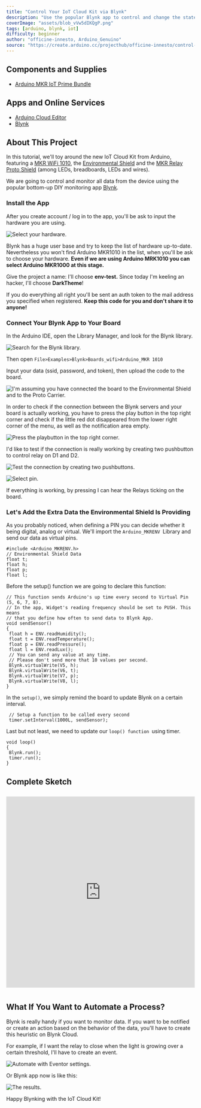 ```yaml
---
title: "Control Your IoT Cloud Kit via Blynk"
description: "Use the popular Blynk app to control and change the state of your IoT Cloud Kit through your smartphone."
coverImage: "assets/blob_vVw5dIKQgP.png"
tags: [arduino, blynk, iot]
difficulty: beginner
author: "officine-innesto, Arduino_Genuino"
source: "https://create.arduino.cc/projecthub/officine-innesto/control-your-iot-cloud-kit-via-blynk-ec6a16"
---
```


## Components and Supplies

- [Arduino MKR IoT Prime Bundle](https://www.distrelec.biz/en/mkr-iot-prime-bundle-arduino-akx00018/p/30142238?ext_cid=bmnlbbazzen-ArduinoNPI&cw=1924)

## Apps and Online Services

- [Arduino Cloud Editor](https://create.arduino.cc/editor)
- [Blynk](https://www.blynk.cc/getting-started)

## About This Project

In this tutorial, we'll toy around the new IoT Cloud Kit from Arduino, featuring a [MKR WiFi 1010](https://store.arduino.cc/mkr-wifi-1010), the [Environmental Shield](https://store.arduino.cc/mkr-env-shield) and the [MKR Relay Proto Shield](https://store.arduino.cc/mkr-relay-proto-shield) (among LEDs, breadboards, LEDs and wires).

We are going to control and monitor all data from the device using the popular bottom-up DIY monitoring app [Blynk](https://blynk.io/).

### Install the App

After you create account / log in to the app, you'll be ask to input the hardware you are using. 

![Select your hardware.](assets/immagine_ELLHIf1Paf.png)

Blynk has a huge user base and try to keep the list of hardware up-to-date. Nevertheless you won't find Arduino MKR1010 in the list, when you'll be ask to choose your hardware. **Even if we are using Arduino MRK1010 you can select Arduino MKR1000 at this stage.**

Give the project a name: I'll choose **env-test.** Since today I'm keeling an hacker, I'll choose **DarkTheme**!

If you do everything all right you'll be sent an auth token to the mail address you specified when registered. **Keep this code for you and don't share it to anyone!**

### Connect Your Blynk App to Your Board

In the Arduino IDE, open the Library Manager, and look for the Blynk library.

![Search for the Blynk library.](assets/immagine_GGr0svJPeN.png)

Then open `File>Examples>Blynk>Boards_wifi>Arduino_MKR 1010`

Input your data (ssid, password, and token), then upload the code to the board. 

![I'm assuming you have connected the board to the Environmental Shield and to the Proto Carrier. ](assets/immagine_0tcA5YFF1g.png)


In order to check if the connection between the Blynk servers and your board is actually working, you have to press the play button in the top right corner and check if the little red dot disappeared from the lower right corner of the menu, as well as the notification area empty. 

![Press the playbutton in the top right corner.](assets/immagine_bPi0FOY5XG.png)

I'd like to test if the connection is really working by creating two pushbutton to control relay on D1 and D2. 

![Test the connection by creating two pushbuttons.](assets/foto1_FpviEl3Oym.png)

![Select pin.](assets/foto2_wqLQ7CQyjW.png)

If everything is working, by pressing I can hear the Relays ticking on the board. 

### Let's Add the Extra Data the Environmental Shield Is Providing

As you probably noticed, when defining a PIN you can decide whether it being digital, analog or virtual. We'll import the `Arduino_MKRENV `Library and send our data as virtual pins.

```arduino
#include <Arduino_MKRENV.h>
// Environmental Shield Data
float t;
float h;
float p;
float l;
```

Before the setup() function we are going to declare this function:

```arduino
// This function sends Arduino's up time every second to Virtual Pin (5, 6, 7, 8).
// In the app, Widget's reading frequency should be set to PUSH. This means
// that you define how often to send data to Blynk App.
void sendSensor()
{
 float h = ENV.readHumidity();
 float t = ENV.readTemperature();
 float p = ENV.readPressure();
 float l = ENV.readLux();
 // You can send any value at any time.
 // Please don't send more that 10 values per second.
 Blynk.virtualWrite(V5, h);
 Blynk.virtualWrite(V6, t);
 Blynk.virtualWrite(V7, p);
 Blynk.virtualWrite(V8, l);
}
```

In the `setup()`, we simply remind the board to update Blynk on a certain interval.

```arduino
 // Setup a function to be called every second
 timer.setInterval(1000L, sendSensor);
```

Last but not least, we need to update our `loop() function `using timer. 

```arduino
void loop()
{
 Blynk.run();
 timer.run();
}
```

## Complete Sketch
<iframe src='https://create.arduino.cc/editor/officine-innesto/abd05f21-e82c-4321-af6f-bacc73bd923a/preview?embed&snippet' style='height:510px;width:100%;margin:10px 0' frameborder='0'></iframe>


## What If You Want to Automate a Process?

Blynk is really handy if you want to monitor data. If you want to be notified or create an action based on the behavior of the data, you'll have to create this heuristic on Blynk Cloud. 

For example, if I want the relay to close when the light is growing over a certain threshold, I'll have to create an event.

![Automate with Eventor settings.](assets/immagine_KrPptUKpn6.png)

Or Blynk app now is like this:

![The results.](assets/immagine_DvtviXZ5uy.png)

Happy Blynking with the IoT Cloud Kit!